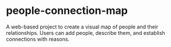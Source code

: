 # people-connection-map
A web-based project to create a visual map of people and their relationships. Users can add people, describe them, and establish connections with reasons.
